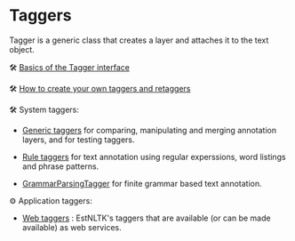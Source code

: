 Taggers
=======

Tagger is a generic class that creates a layer and attaches it to the text object.

🛠️ [Basics of the Tagger interface](base_tagger.ipynb)

🛠️ [How to create your own taggers and retaggers](base_tagger.ipynb)

🛠️ System taggers:

* [Generic taggers](system/) for comparing, manipulating and merging annotation layers, and for testing taggers.

* [Rule taggers](rule_taggers/) for text annotation using regular experssions, word listings and phrase patterns.

* [GrammarParsingTagger](finite_grammar/) for finite grammar based text annotation.

⚙️ Application taggers:

* [Web taggers](web_taggers/) : EstNLTK's taggers that are available (or can be made available) as web services.

